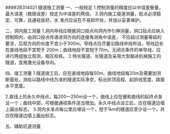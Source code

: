 ####2B314021	隧道施工测量
一、一般规定
1.控制测量的精度应以中误差衡量，最大误差（极限误差）规定为中误差的两倍。
3.洞内施工隧道测量，桩点必须稳定、可靠，且通视良好。水  准点应设在不易损坏处，并加以妥善保护。

二、洞内施工测量
1.洞内导线应根据洞口投点向洞内作引伸测量，洞口投点应纳入控制网内，由洞口投点传递进洞方向的连接角测角中误差， 不应超过测量等级的要求，后视方向的长度不宜小于300m。导线点应尽量沿路线中线布设，导线边长在直线地段不宜短于
200m；曲线地段不宜短于70m。无闭合条件的单导线，应进行两组独立观测，相互校核。
2.特长隧道、长隧道及采用大型掘进机械施工的隧道，宜用激光设备导向。

四、竣工测量
1.隧道竣工后，应在直线地段每50m、曲线地段每20m及需要加测断面处，测绘以路线中线为准的隧道实际净空，标出拱顶高程、起拱线宽度、路面水平宽度。

2.直线上的永久中线点，每200～250m设一个，曲线上应在缓和曲线的起终点各设一个；曲线中部，可根据通视条件适当增加。永久中线点设立后，应在隧道边墙上画出标志。
3.洞内水准点每公里应埋设一个，短于1km的隧道应至少设一个，并应在隧道边墙上画出标志。

五、辅助坑道测量